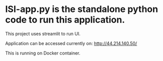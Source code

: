 # ISI-app.py is the standalone python code to run this application.
This project uses streamlit to run UI.

Application can be accessed currently on:
http://44.214.140.50/

This is running on Docker container.
